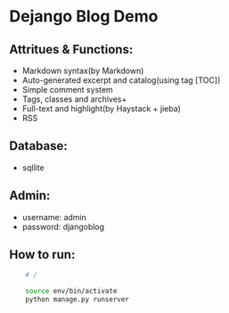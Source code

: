 # Dejango Blog Demo


## Attritues & Functions:

* Markdown syntax(by Markdown)
* Auto-generated excerpt and catalog(using tag [TOC])
* Simple comment system
* Tags, classes and archives+
* Full-text and highlight(by Haystack + jieba)
* RSS

## Database:

* sqllite

## Admin:

* username: admin
* password: djangoblog

## How to run:

```bash
	# /

	source env/bin/activate
	python manage.py runserver
```
